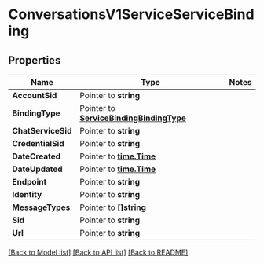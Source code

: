 # ConversationsV1ServiceServiceBinding

## Properties
Name | Type | Notes
------------ | ------------- | -------------
**AccountSid** | Pointer to **string** | 
**BindingType** | Pointer to [**ServiceBindingBindingType**](service_binding_binding_type.md) | 
**ChatServiceSid** | Pointer to **string** | 
**CredentialSid** | Pointer to **string** | 
**DateCreated** | Pointer to [**time.Time**](time.Time.md) | 
**DateUpdated** | Pointer to [**time.Time**](time.Time.md) | 
**Endpoint** | Pointer to **string** | 
**Identity** | Pointer to **string** | 
**MessageTypes** | Pointer to **[]string** | 
**Sid** | Pointer to **string** | 
**Url** | Pointer to **string** | 

[[Back to Model list]](../README.md#documentation-for-models) [[Back to API list]](../README.md#documentation-for-api-endpoints) [[Back to README]](../README.md)


